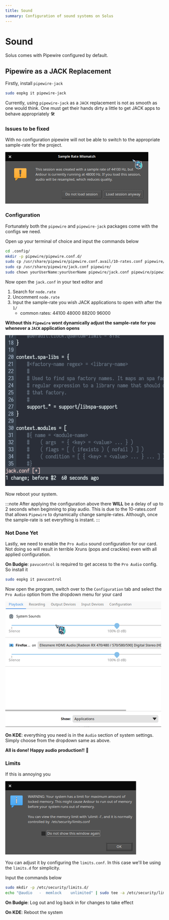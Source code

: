 ```yaml
---
title: Sound
summary: Configuration of sound systems on Solus
---
```


# Sound

Solus comes with Pipewire configured by default.

## Pipewire as a JACK Replacement

Firstly, install `pipewire-jack`

```bash
sudo eopkg it pipewire-jack
```

Currently, using `pipewire-jack` as a `JACK` replacement is not as smooth as one would think. One must get their hands dirty a little to get JACK apps to behave appropriately 🛠

### Issues to be fixed

With no configuration pipewire will not be able to switch to the appropriate sample-rate for the project.

![Pipewire Rates Issue](ardour-pipewire-rates-issue.png)

### Configuration

Fortunately both the `pipewire` and `pipewire-jack` packages come with the configs we need.

Open up your terminal of choice and input the commands below

```bash
cd .config/
mkdir -p pipewire/pipewire.conf.d/
sudo cp /usr/share/pipewire/pipewire.conf.avail/10-rates.conf pipewire/pipewire.conf.d/
sudo cp /usr/share/pipewire/jack.conf pipewire/
sudo chown yourUserName:yourUserName pipewire/jack.conf pipewire/pipewire.conf.d/10-rates.conf
```

Now open the `jack.conf` in your text editor and

1. Search for `node.rate`
2. Uncomment `node.rate`
3. Input the sample-rate you wish JACK applications to open with after the `1/`
   - common rates: 44100 48000 88200 96000

**Without this `Pipewire` wont dynamically adjust the sample-rate for you whenever a `JACK` application opens**

![jack.conf change gif](config-change.gif)

Now reboot your system.

:::note
After applying the configuration above there **WILL** be a delay of up to 2 seconds when beginning to play audio. This is due to the 10-rates.conf that allows `Pipewire` to dynamically change sample-rates. Although, once the sample-rate is set everything is instant.
:::

### Not Done Yet

Lastly, we need to enable the `Pro Audio` sound configuration for our card. Not doing so will result in terrible Xruns (pops and crackles) even with all applied configuration.

**On Budgie**: `pavucontrol` is required to get access to the `Pro Audio` config. So install it

```bash
sudo eopkg it pavucontrol
```

Now open the program, switch over to the `Configuration` tab and select the `Pro Audio` option from the dropdown menu for your card

![Pavucontrol Config Change](pavu-config.gif)

**On KDE**: everything you need is in the `Audio` section of system settings. Simply choose from the dropdown same as above.

**All is done! Happy audio production!!** 🥰

### Limits

If this is annoying you

![Ardour yelling about limited amount of locked memory](ulimits.png)

You can adjust it by configuring the `limits.conf`. In this case we'll be using the `limits.d` for simplicity.

Input the commands below

```bash
sudo mkdir -p /etc/security/limits.d/
echo "@audio   -  memlock    unlimited" | sudo tee -a /etc/security/limits.d/audio.conf
```

**On Budgie**: Log out and log back in for changes to take effect

**On KDE**: Reboot the system
